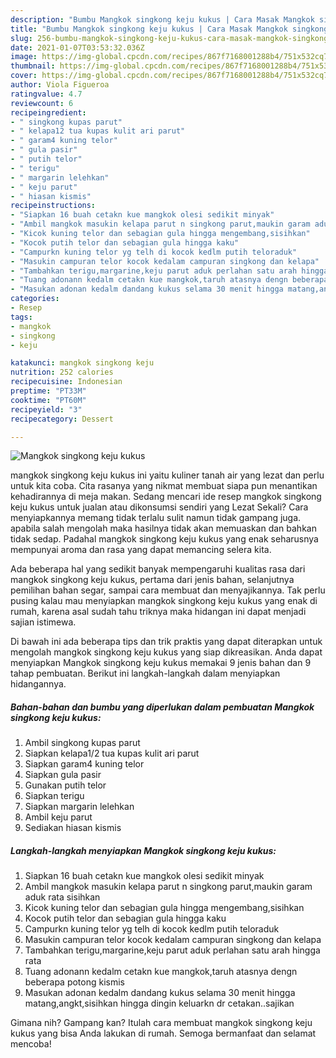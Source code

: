 ```yaml
---
description: "Bumbu Mangkok singkong keju kukus | Cara Masak Mangkok singkong keju kukus Yang Enak Dan Lezat"
title: "Bumbu Mangkok singkong keju kukus | Cara Masak Mangkok singkong keju kukus Yang Enak Dan Lezat"
slug: 256-bumbu-mangkok-singkong-keju-kukus-cara-masak-mangkok-singkong-keju-kukus-yang-enak-dan-lezat
date: 2021-01-07T03:53:32.036Z
image: https://img-global.cpcdn.com/recipes/867f7168001288b4/751x532cq70/mangkok-singkong-keju-kukus-foto-resep-utama.jpg
thumbnail: https://img-global.cpcdn.com/recipes/867f7168001288b4/751x532cq70/mangkok-singkong-keju-kukus-foto-resep-utama.jpg
cover: https://img-global.cpcdn.com/recipes/867f7168001288b4/751x532cq70/mangkok-singkong-keju-kukus-foto-resep-utama.jpg
author: Viola Figueroa
ratingvalue: 4.7
reviewcount: 6
recipeingredient:
- " singkong kupas parut"
- " kelapa12 tua kupas kulit ari parut"
- " garam4 kuning telor"
- " gula pasir"
- " putih telor"
- " terigu"
- " margarin lelehkan"
- " keju parut"
- " hiasan kismis"
recipeinstructions:
- "Siapkan 16 buah cetakn kue mangkok olesi sedikit minyak"
- "Ambil mangkok masukin kelapa parut n singkong parut,maukin garam aduk rata sisihkan"
- "Kicok kuning telor dan sebagian gula hingga mengembang,sisihkan"
- "Kocok putih telor dan sebagian gula hingga kaku"
- "Campurkn kuning telor yg telh di kocok kedlm putih teloraduk"
- "Masukin campuran telor kocok kedalam campuran singkong dan kelapa"
- "Tambahkan terigu,margarine,keju parut aduk perlahan satu arah hingga rata"
- "Tuang adonann kedalm cetakn kue mangkok,taruh atasnya dengn beberapa potong kismis"
- "Masukan adonan kedalm dandang kukus selama 30 menit hingga matang,angkt,sisihkan hingga dingin keluarkn dr cetakan..sajikan"
categories:
- Resep
tags:
- mangkok
- singkong
- keju

katakunci: mangkok singkong keju 
nutrition: 252 calories
recipecuisine: Indonesian
preptime: "PT33M"
cooktime: "PT60M"
recipeyield: "3"
recipecategory: Dessert

---
```



![Mangkok singkong keju kukus](https://img-global.cpcdn.com/recipes/867f7168001288b4/751x532cq70/mangkok-singkong-keju-kukus-foto-resep-utama.jpg)


mangkok singkong keju kukus ini yaitu kuliner tanah air yang lezat dan perlu untuk kita coba. Cita rasanya yang nikmat membuat siapa pun menantikan kehadirannya di meja makan.
Sedang mencari ide resep mangkok singkong keju kukus untuk jualan atau dikonsumsi sendiri yang Lezat Sekali? Cara menyiapkannya memang tidak terlalu sulit namun tidak gampang juga. apabila salah mengolah maka hasilnya tidak akan memuaskan dan bahkan tidak sedap. Padahal mangkok singkong keju kukus yang enak seharusnya mempunyai aroma dan rasa yang dapat memancing selera kita.

Ada beberapa hal yang sedikit banyak mempengaruhi kualitas rasa dari mangkok singkong keju kukus, pertama dari jenis bahan, selanjutnya pemilihan bahan segar, sampai cara membuat dan menyajikannya. Tak perlu pusing kalau mau menyiapkan mangkok singkong keju kukus yang enak di rumah, karena asal sudah tahu triknya maka hidangan ini dapat menjadi sajian istimewa.




Di bawah ini ada beberapa tips dan trik praktis yang dapat diterapkan untuk mengolah mangkok singkong keju kukus yang siap dikreasikan. Anda dapat menyiapkan Mangkok singkong keju kukus memakai 9 jenis bahan dan 9 tahap pembuatan. Berikut ini langkah-langkah dalam menyiapkan hidangannya.

<!--inarticleads1-->

##### Bahan-bahan dan bumbu yang diperlukan dalam pembuatan Mangkok singkong keju kukus:

1. Ambil  singkong kupas parut
1. Siapkan  kelapa1/2 tua kupas kulit ari parut
1. Siapkan  garam4 kuning telor
1. Siapkan  gula pasir
1. Gunakan  putih telor
1. Siapkan  terigu
1. Siapkan  margarin lelehkan
1. Ambil  keju parut
1. Sediakan  hiasan kismis




<!--inarticleads2-->

##### Langkah-langkah menyiapkan Mangkok singkong keju kukus:

1. Siapkan 16 buah cetakn kue mangkok olesi sedikit minyak
1. Ambil mangkok masukin kelapa parut n singkong parut,maukin garam aduk rata sisihkan
1. Kicok kuning telor dan sebagian gula hingga mengembang,sisihkan
1. Kocok putih telor dan sebagian gula hingga kaku
1. Campurkn kuning telor yg telh di kocok kedlm putih teloraduk
1. Masukin campuran telor kocok kedalam campuran singkong dan kelapa
1. Tambahkan terigu,margarine,keju parut aduk perlahan satu arah hingga rata
1. Tuang adonann kedalm cetakn kue mangkok,taruh atasnya dengn beberapa potong kismis
1. Masukan adonan kedalm dandang kukus selama 30 menit hingga matang,angkt,sisihkan hingga dingin keluarkn dr cetakan..sajikan




Gimana nih? Gampang kan? Itulah cara membuat mangkok singkong keju kukus yang bisa Anda lakukan di rumah. Semoga bermanfaat dan selamat mencoba!
